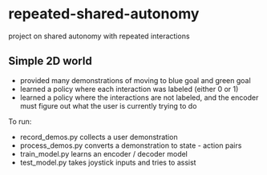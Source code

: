 # repeated-shared-autonomy
project on shared autonomy with repeated interactions

## Simple 2D world

* provided many demonstrations of moving to blue goal and green goal
* learned a policy where each interaction was labeled (either 0 or 1)
* learned a policy where the interactions are not labeled, and the encoder must figure out what the user is currently trying to do

To run:
- record_demos.py collects a user demonstration
- process_demos.py converts a demonstration to state - action pairs
- train_model.py learns an encoder / decoder model
- test_model.py takes joystick inputs and tries to assist

